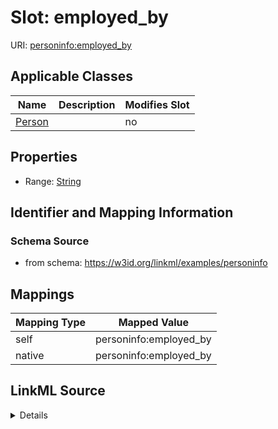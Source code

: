 

# Slot: employed_by

URI: [personinfo:employed_by](https://w3id.org/linkml/examples/personinfoemployed_by)



<!-- no inheritance hierarchy -->





## Applicable Classes

| Name | Description | Modifies Slot |
| --- | --- | --- |
| [Person](Person.md) |  |  no  |







## Properties

* Range: [String](String.md)





## Identifier and Mapping Information







### Schema Source


* from schema: https://w3id.org/linkml/examples/personinfo




## Mappings

| Mapping Type | Mapped Value |
| ---  | ---  |
| self | personinfo:employed_by |
| native | personinfo:employed_by |




## LinkML Source

<details>
```yaml
name: employed_by
from_schema: https://w3id.org/linkml/examples/personinfo
rank: 1000
alias: employed_by
owner: Person
domain_of:
- Person
range: string

```
</details>